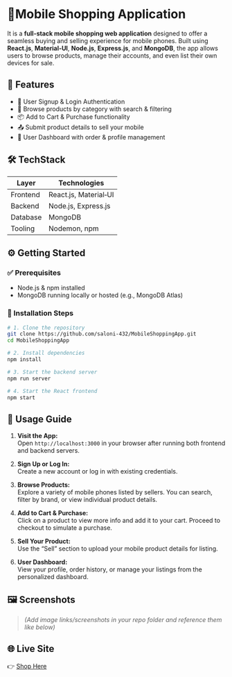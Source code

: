 # 📱Mobile Shopping Application

It is a **full-stack mobile shopping web application** designed to offer a seamless buying and selling experience for mobile phones. Built using **React.js**, **Material‑UI**, **Node.js**, **Express.js**, and **MongoDB**, the app allows users to browse products, manage their accounts, and even list their own devices for sale.

## 🚀 Features

- 🔐 User Signup & Login Authentication  
- 🛒 Browse products by category with search & filtering  
- 📦 Add to Cart & Purchase functionality  
- 📤 Submit product details to sell your mobile  
- 👤 User Dashboard with order & profile management  

## 🛠️ TechStack

| Layer         | Technologies                        |
|---------------|-------------------------------------|
| Frontend      | React.js, Material‑UI               |
| Backend       | Node.js, Express.js                 |
| Database      | MongoDB                             |
| Tooling       | Nodemon, npm                        |

## ⚙️ Getting Started

### ✅ Prerequisites

- Node.js & npm installed  
- MongoDB running locally or hosted (e.g., MongoDB Atlas)

### 🔧 Installation Steps

```bash
# 1. Clone the repository
git clone https://github.com/saloni-432/MobileShoppingApp.git
cd MobileShoppingApp

# 2. Install dependencies
npm install

# 3. Start the backend server
npm run server

# 4. Start the React frontend
npm start
```

## 🧭 Usage Guide

1. **Visit the App:**  
   Open `http://localhost:3000` in your browser after running both frontend and backend servers.

2. **Sign Up or Log In:**  
   Create a new account or log in with existing credentials.

3. **Browse Products:**  
   Explore a variety of mobile phones listed by sellers. You can search, filter by brand, or view individual product details.

4. **Add to Cart & Purchase:**  
   Click on a product to view more info and add it to your cart. Proceed to checkout to simulate a purchase.

5. **Sell Your Product:**  
   Use the “Sell” section to upload your mobile product details for listing.

6. **User Dashboard:**  
   View your profile, order history, or manage your listings from the personalized dashboard.

## 🖼️ Screenshots

> *(Add image links/screenshots in your repo folder and reference them like below)*

## 🌐 Live Site

👉 [Shop Here]()
